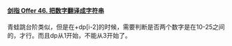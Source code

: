#### [剑指 Offer 46. 把数字翻译成字符串](https://leetcode.cn/problems/ba-shu-zi-fan-yi-cheng-zi-fu-chuan-lcof/)

青蛙跳台阶类似，但是在+dp[i-2]的时候，需要判断是否两个数字是在10-25之间的，才行。而且dp从1开始，不能从3开始了。


